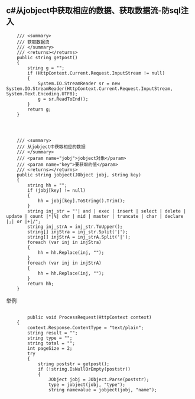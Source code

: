 ## c#从jobject中获取相应的数据、获取数据流-防sql注入  ##

        /// <summary>
        /// 获取数据流
        /// </summary>
        /// <returns></returns>
        public string getpost()
        {
            string g = "";
            if (HttpContext.Current.Request.InputStream != null)
            {
                System.IO.StreamReader sr = new System.IO.StreamReader(HttpContext.Current.Request.InputStream, System.Text.Encoding.UTF8);
                g = sr.ReadToEnd();
            }
            return g;
        }




        /// <summary>
        /// 从jobject中获取相应的数据 
        /// </summary>
        /// <param name="jobj">jobject对象</param>
        /// <param name="key">要获取的值</param>
        /// <returns></returns>
        public string jobject(JObject jobj, string key)
        {
            string hh = "";
            if (jobj[key] != null)
            {
                hh = jobj[key].ToString().Trim();
            }
            string inj_str = "'| and | exec | insert | select | delete | update | count |*|%| chr | mid | master | truncate | char | declare |;| or |+|/";
            string inj_strA = inj_str.ToUpper();
            string[] injStra = inj_str.Split('|');
            string[] injStrA = inj_strA.Split('|');
            foreach (var inj in injStra)
            {
                hh = hh.Replace(inj, "");
            }
            foreach (var inj in injStrA)
            {
                hh = hh.Replace(inj, "");
            }
            return hh;
        }

举例


##  ##

            public void ProcessRequest(HttpContext context)
        {
            context.Response.ContentType = "text/plain";
            string result = "";
            string type = "";
            string total = "";
            int pageSize = 2;
            try
            {
                string poststr = getpost();
                if (!string.IsNullOrEmpty(poststr))
                {
                    JObject jobj = JObject.Parse(poststr);
                    type = jobject(jobj, "type");
                    string namevalue = jobject(jobj, "name");